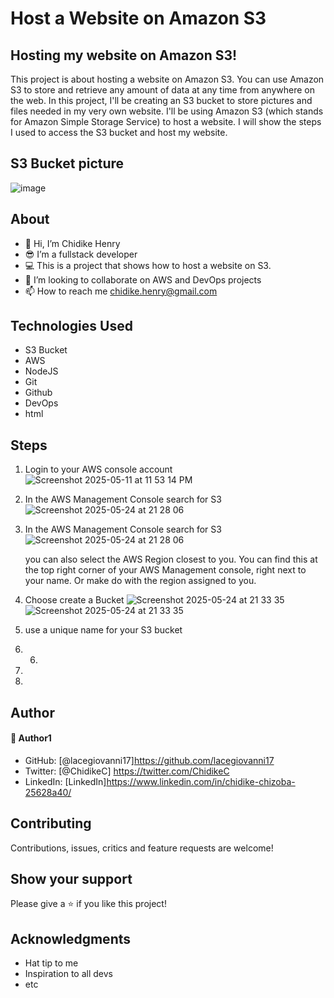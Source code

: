 # Host a Website on Amazon S3

## Hosting my website on Amazon S3!

This project is about hosting a website on Amazon S3. You can use Amazon S3 to store and retrieve any amount of data at any time from anywhere on the web. In this project, I'll be creating an S3 bucket to store pictures and files needed in my very own website.
I'll be using Amazon S3 (which stands for Amazon Simple Storage Service) to host a website. I will show the steps I used to access the S3 bucket and host my website.

## S3 Bucket picture

![image](https://github.com/user-attachments/assets/4ca183c3-b185-40c7-b66a-d3470ff8524c)

## About

- 👋 Hi, I’m Chidike Henry
- 😎 I’m a fullstack developer
- 💻 This is a project that shows how to host a website on S3.
- 💞️ I’m looking to collaborate on AWS and DevOps projects
- 📫 How to reach me chidike.henry@gmail.com

## Technologies Used

- S3 Bucket
- AWS
- NodeJS
- Git
- Github
- DevOps
- html

## Steps

1. Login to your AWS console account
   ![Screenshot 2025-05-11 at 11 53 14 PM](https://github.com/user-attachments/assets/3f9a3ca0-c4d8-40ac-9706-d5963eb5199b)

2. In the AWS Management Console search for S3
   ![Screenshot 2025-05-24 at 21 28 06](https://github.com/user-attachments/assets/c5407c9c-e9b2-4c8c-bf33-89e535bb8ef9)
3. In the AWS Management Console search for S3
   ![Screenshot 2025-05-24 at 21 28 06](https://github.com/user-attachments/assets/c5407c9c-e9b2-4c8c-bf33-89e535bb8ef9)

   you can also select the AWS Region closest to you. You can find this at the top right corner of your AWS Management console, right next to your name. Or make do with the region assigned to you.

4. Choose create a Bucket
   ![Screenshot 2025-05-24 at 21 33 35](https://github.com/user-attachments/assets/1dd944b6-3e0c-4b97-8b6a-ab9edc0d30fc)
   ![Screenshot 2025-05-24 at 21 33 35](https://github.com/user-attachments/assets/1dd944b6-3e0c-4b97-8b6a-ab9edc0d30fc)

5. use a unique name for your S3 bucket
6. 6.
7.
8.

## Author

#### 👤 Author1

- GitHub: [@lacegiovanni17]https://github.com/lacegiovanni17
- Twitter: [@ChidikeC] https://twitter.com/ChidikeC
- LinkedIn: [LinkedIn]https://www.linkedin.com/in/chidike-chizoba-25628a40/

## Contributing

Contributions, issues, critics and feature requests are welcome!

## Show your support

Please give a ⭐️ if you like this project!

## Acknowledgments

- Hat tip to me
- Inspiration to all devs
- etc
